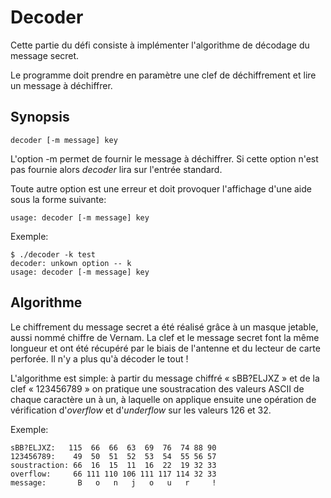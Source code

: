 # Decoder

Cette partie du défi consiste à implémenter l'algorithme de décodage du message secret.

Le programme doit prendre en paramètre une clef de déchiffrement et lire un message à déchiffrer.

## Synopsis

    decoder [-m message] key

L'option -m permet de fournir le message à déchiffrer.
Si cette option n'est pas fournie alors _decoder_ lira sur l'entrée standard.

Toute autre option est une erreur et doit provoquer l'affichage d'une aide sous la forme suivante:

    usage: decoder [-m message] key

Exemple:

    $ ./decoder -k test
    decoder: unkown option -- k
    usage: decoder [-m message] key

## Algorithme

Le chiffrement du message secret a été réalisé grâce à un masque jetable, aussi nommé chiffre de Vernam.
La clef et le message secret font la même longueur et ont été récupéré par le biais de l'antenne et du lecteur de carte perforée.
Il n'y a plus qu'à décoder le tout !

L'algorithme est simple: à partir du message chiffré « sBB?ELJXZ » et de la clef « 123456789 » on pratique une soustracation des valeurs ASCII de chaque caractère un à un, à laquelle on applique ensuite une opération de vérification d'_overflow_ et d'_underflow_ sur les valeurs 126 et 32.

Exemple:

    sBB?ELJXZ:   115  66  66  63  69  76  74 88 90
    123456789:    49  50  51  52  53  54  55 56 57
    soustraction: 66  16  15  11  16  22  19 32 33
    overflow:     66 111 110 106 111 117 114 32 33
    message:       B   o   n   j   o   u   r     !
